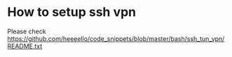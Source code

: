 # How to setup ssh vpn 

Please check https://github.com/heeeello/code_snippets/blob/master/bash/ssh_tun_vpn/README.txt
